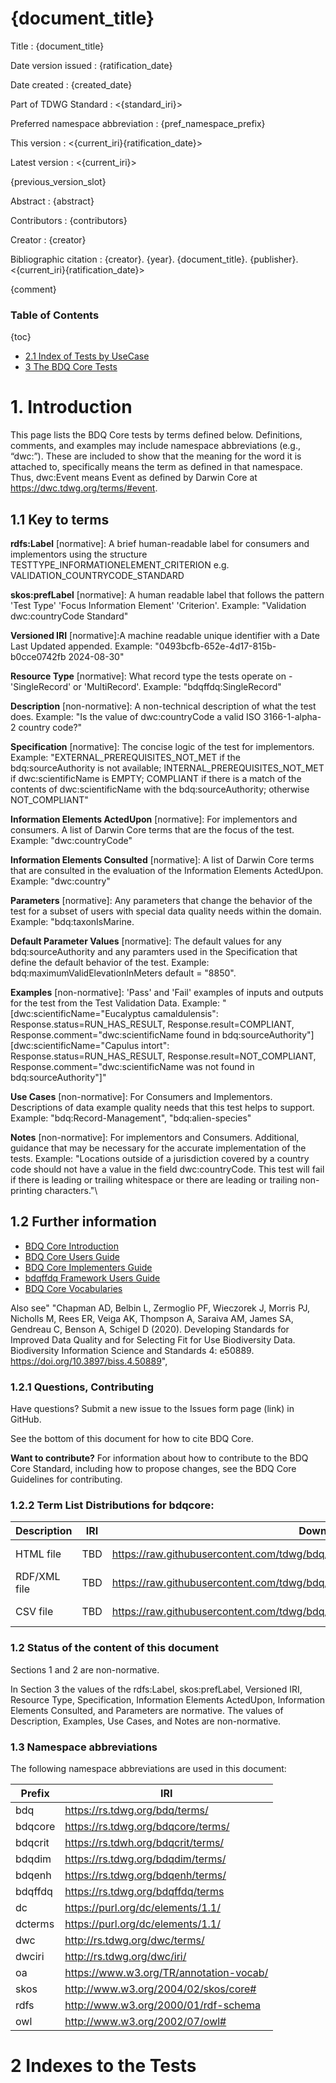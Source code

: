 <!--- Template for header, values provided from yaml configuration --->
# {document_title}

Title
: {document_title}

Date version issued
: {ratification_date}

Date created
: {created_date}

Part of TDWG Standard
: <{standard_iri}>

Preferred namespace abbreviation
: {pref_namespace_prefix}

This version
: <{current_iri}{ratification_date}>

Latest version
: <{current_iri}>

{previous_version_slot}

Abstract
: {abstract}

Contributors
: {contributors}

Creator
: {creator}

Bibliographic citation
: {creator}. {year}. {document_title}. {publisher}. <{current_iri}{ratification_date}>

{comment}


### Table of Contents ###
{toc}
- [ 2.1 Index of Tests by UseCase](#21-index-of-tests-by-usecase)
- [ 3 The BDQ Core Tests](#3-the-bdq-core-tests)

# 1. Introduction

This page lists the BDQ Core tests by terms defined below. Definitions, comments, and examples may include namespace abbreviations (e.g., “dwc:”). These are included to show that the meaning for the word it is attached to, specifically means the term as defined in that namespace. Thus, dwc:Event means Event as defined by Darwin Core at https://dwc.tdwg.org/terms/#event.

## 1.1 Key to terms

**rdfs:Label** [normative]: A brief human-readable label for consumers and implementors using the structure TESTTYPE_INFORMATIONELEMENT_CRITERION e.g. VALIDATION_COUNTRYCODE_STANDARD

**skos:prefLabel** [normative]: A human readable label that follows the pattern 'Test Type' 'Focus Information Element' 'Criterion'. Example: "Validation dwc:countryCode Standard"

**Versioned IRI** [normative]:A machine readable unique identifier with a Date Last Updated appended. Example: "0493bcfb-652e-4d17-815b-b0cce0742fb 2024-08-30"

**Resource Type** [normative]: What record type the tests operate on - 'SingleRecord' or 'MultiRecord'. Example: "bdqffdq:SingleRecord"

**Description** [non-normative]: A non-technical description of what the test does. Example: "Is the value of dwc:countryCode a valid ISO 3166-1-alpha-2 country code?"

**Specification** [normative]: The concise logic of the test for implementors. Example: "EXTERNAL_PREREQUISITES_NOT_MET if the bdq:sourceAuthority is not available; INTERNAL_PREREQUISITES_NOT_MET if dwc:scientificName is EMPTY; COMPLIANT if there is a match of the contents of dwc:scientificName with the bdq:sourceAuthority; otherwise NOT_COMPLIANT"

**Information Elements ActedUpon** [normative]: For implementors and consumers. A list of Darwin Core terms that are the focus of the test. Example: "dwc:countryCode"

**Information Elements Consulted** [normative]: A list of Darwin Core terms that are consulted in the evaluation of the Information Elements ActedUpon. Example: "dwc:country"

**Parameters** [normative]: Any parameters that change the behavior of the test for a subset of users with special data quality needs within the domain. Example: "bdq:taxonIsMarine.

**Default Parameter Values** [normative]: The default values for any bdq:sourceAuthority and any paramters used in the Specification that define the default behavior of the test. Example: bdq:maximumValidElevationInMeters default = "8850".

**Examples** [non-normative]: 'Pass' and 'Fail' examples of inputs and outputs for the test from the Test Validation Data. Example: "[dwc:scientificName="Eucalyptus camaldulensis": Response.status=RUN_HAS_RESULT, Response.result=COMPLIANT, Response.comment="dwc:scientificName found in bdq:sourceAuthority"]
[dwc:scientificName="Capulus intort": Response.status=RUN_HAS_RESULT, Response.result=NOT_COMPLIANT, Response.comment="dwc:scientificName was not found in bdq:sourceAuthority"]"

**Use Cases** [non-normative]: For Consumers and Implementors. Descriptions of data example quality needs that this test helps to support. Example: "bdq:Record-Management", "bdq:alien-species"

**Notes** [non-normative]: For implementors and Consumers. Additional, guidance that may be necessary for the accurate implementation of the tests. Example: "Locations outside of a jurisdiction covered by a country code should not have a value in the field dwc:countryCode. This test will fail if there is leading or trailing whitespace or there are leading or trailing non-printing characters."\


## 1.2 Further information

- [BDQ Core Introduction](../../intro/index.md) 
- [BDQ Core Users Guide](../../guide/users/index.md)
- [BDQ Core Implementers Guide](../../guide/implementers/index.md)
- [bdqffdq Framework Users Guide](../../guide/bdqffdq/index.md)
- [BDQ Core Vocabularies](../../vocabularies/index.md) 

Also see" "Chapman AD, Belbin L, Zermoglio PF, Wieczorek J, Morris PJ, Nicholls M, Rees ER, Veiga AK, Thompson A, Saraiva AM, James SA, Gendreau C, Benson A, Schigel D (2020). Developing Standards for Improved Data Quality and for Selecting Fit for Use Biodiversity Data. Biodiversity Information Science and Standards 4: e50889. https://doi.org/10.3897/biss.4.50889", 

### 1.2.1 Questions, Contributing

Have questions? Submit a new issue to the Issues form page (link) in GitHub. 

See the bottom of this document for how to cite BDQ Core.

**Want to contribute?** For information about how to contribute to the BDQ Core Standard, including how to propose changes, see the BDQ Core Guidelines for contributing.

### 1.2.2 Term List Distributions for bdqcore:

| Description | IRI | Download URL | Note | 
| ----------- | --- | -----------  | ---- | 
| HTML file   | TBD | https://raw.githubusercontent.com/tdwg/bdq/master/tg2/\_review/docs/list/bdqcore/index.md | Complete term list  | 
| RDF/XML file | TBD | https://raw.githubusercontent.com/tdwg/bdq/master/tg2/\_review/dist/bdqcore_terms.xml | RDF/XML  | 
| CSV file | TBD | https://raw.githubusercontent.com/tdwg/bdq/master/tg2/\_review/dist/bdqcore_terms.csv | CSV list of tests | 

### 1.2 Status of the content of this document

Sections 1 and 2 are non-normative.

In Section 3 the values of the rdfs:Label, skos:prefLabel, Versioned IRI, Resource Type, Specification, Information Elements ActedUpon, Information Elements Consulted, and Parameters are normative.  The values of Description, Examples, Use Cases, and Notes are non-normative. 

### 1.3 Namespace abbreviations

The following namespace abbreviations are used in this document:

| Prefix |  IRI |
| ------ |  --- |
| bdq          | https://rs.tdwg.org/bdq/terms/                   |
| bdqcore      | https://rs.tdwg.org/bdqcore/terms/               |
| bdqcrit      | https://rs.tdwh.org/bdqcrit/terms/               |
| bdqdim       | https://rs.tdwg.org/bdqdim/terms/                |
| bdqenh       | https://rs.tdwg.org/bdqenh/terms/                |
| bdqffdq      | https://rs.tdwg.org/bdqffdq/terms                |
| dc           | https://purl.org/dc/elements/1.1/                |
| dcterms      | https://purl.org/dc/elements/1.1/                |
| dwc          | http://rs.tdwg.org/dwc/terms/                    |
| dwciri       | http://rs.tdwg.org/dwc/iri/                      |
| oa           | https://www.w3.org/TR/annotation-vocab/          |
| skos         | http://www.w3.org/2004/02/skos/core#             |
| rdfs         | http://www.w3.org/2000/01/rdf-schema             |
| owl          | http://www.w3.org/2002/07/owl#                   |

# 2 Indexes to the Tests

